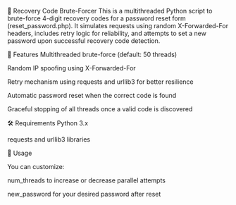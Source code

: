 🔐 Recovery Code Brute-Forcer
This is a multithreaded Python script to brute-force 4-digit recovery codes for a password reset form (reset_password.php). It simulates requests using random X-Forwarded-For headers, includes retry logic for reliability, and attempts to set a new password upon successful recovery code detection.

🚀 Features
Multithreaded brute-force (default: 50 threads)

Random IP spoofing using X-Forwarded-For

Retry mechanism using requests and urllib3 for better resilience

Automatic password reset when the correct code is found

Graceful stopping of all threads once a valid code is discovered

🛠 Requirements
Python 3.x

requests and urllib3 libraries

🧪 Usage

You can customize:

num_threads to increase or decrease parallel attempts

new_password for your desired password after reset

